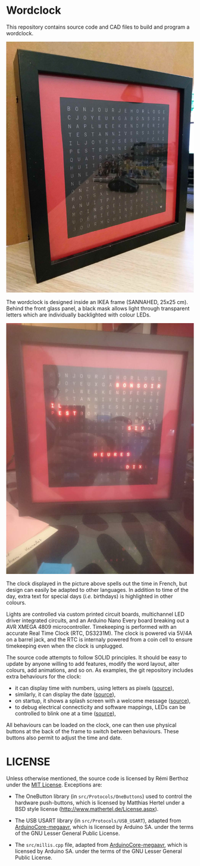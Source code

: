 # Wordclock

This repository contains source code and CAD files to build and program a
wordclock.

![](pictures/front-off.jpg)


The wordclock is designed inside an IKEA frame (SANNAHED, 25x25 cm). Behind the
front glass panel, a black mask allows light through transparent letters which
are individually backlighted with colour LEDs.

![](pictures/front-on-time.jpg)


The clock displayed in the picture above spells out the time in French, but
design can easily be adapted to other languages. In addition to time of the day,
extra text for special days (*i.e.* birthdays) is highlighted in other colours.


Lights are controlled via custom printed circuit boards, multichannel LED driver
integrated circuits, and an Arduino Nano Every board breaking out a AVR XMEGA
4809 microcontroller. Timekeeping is performed with an accurate Real Time Clock
(RTC, DS3231M). The clock is powered via 5V/4A on a barrel jack, and the RTC is
internaly powered from a coin cell to ensure timekeeping even when the clock is
unplugged.

The source code attempts to follow SOLID principles. It should be easy to update
by anyone willing to add features, modify the word layout, alter colours, add
animations, and so on. As examples, the git repository includes extra behaviours
for the clock:

- it can display time with numbers, using letters as pixels
  ([source](src/Behaviour/TimeInNumbers/)),
- similarly, it can display the date ([source](src/Behaviour/DateInNumbers/)),
- on startup, it shows a splash screen with a welcome message
  ([source](src/Behaviour/HelloMessage/)),
- to debug electrical connecticity and software mappings, LEDs can be controlled
to blink one at a time ([source](src/Behaviour/BlinkOneAtATime/)),

All behaviours can be loaded on the clock, one can then use physical buttons at
the back of the frame to switch between behaviours. These buttons also permit to
adjust the time and date.

# LICENSE

Unless otherwise mentioned, the source code is licensed by Rémi Berthoz under
the [MIT License](LICENSE.txt). Exceptions are:

- The OneButton library (in `src/Protocols/OneButtons`) used to control the
  hardware push-buttons, which is licensed by Matthias Hertel under a BSD style
  license (http://www.mathertel.de/License.aspx).

- The USB USART library (in `src/Protocols/USB_USART`), adapted from
  [ArduinoCore-megaavr](https://github.com/arduino/ArduinoCore-megaavr), which
  is licensed by Arduino SA. under the terms of the GNU Lesser General Public
  License.

- The `src/millis.cpp` file, adapted from
  [ArduinoCore-megaavr](https://github.com/arduino/ArduinoCore-megaavr), which
  is licensed by Arduino SA. under the terms of the GNU Lesser General Public
  License.
